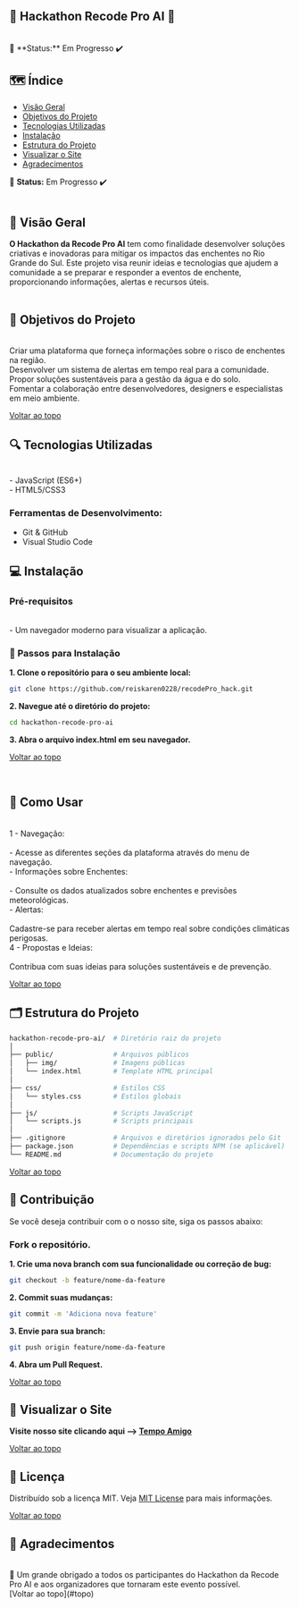 <p align="left">

## 🌊 Hackathon Recode Pro AI 🌊

<br>
🚧 **Status:** Em Progresso ✔️

## 🗺️ Índice

<a name="topo"></a>

- [Visão Geral](#-visão-geral)
- [Objetivos do Projeto](#-objetivos-do-projeto)
- [Tecnologias Utilizadas](#-tecnologias-utilizadas)
- [Instalação](#-instalação)
- [Estrutura do Projeto](#-estrutura-do-projeto)
- [Visualizar o Site](#visualizar-o-site)
- [Agradecimentos](#-agradecimentos)


🚧 **Status:** Em Progresso ✔️
<br><br>

## 📝 Visão Geral


**O Hackathon da Recode Pro AI** tem como finalidade desenvolver soluções criativas e inovadoras para mitigar os impactos das enchentes no Rio Grande do Sul. Este projeto visa reunir ideias e tecnologias que ajudem a comunidade a se preparar e responder a eventos de enchente, proporcionando informações, alertas e recursos úteis.
<br><br>

## 🎯 Objetivos do Projeto
<br>
Criar uma plataforma que forneça informações sobre o risco de enchentes na região.
<br>
Desenvolver um sistema de alertas em tempo real para a comunidade.
<br>
Propor soluções sustentáveis para a gestão da água e do solo.
<br>
Fomentar a colaboração entre desenvolvedores, designers e especialistas em meio ambiente.

[Voltar ao topo](#topo)

## 🔍 Tecnologias Utilizadas
<br>
- JavaScript (ES6+)
<br>
- HTML5/CSS3
<br>

### Ferramentas de Desenvolvimento:

- Git & GitHub
- Visual Studio Code

## 💻 Instalação

### Pré-requisitos

<br>
- Um navegador moderno para visualizar a aplicação.

### 🦿 Passos para Instalação


**1. Clone o repositório para o seu ambiente local:**

```bash
git clone https://github.com/reiskaren0228/recodePro_hack.git
```

**2. Navegue até o diretório do projeto:**

```bash
cd hackathon-recode-pro-ai
```

**3. Abra o arquivo index.html em seu navegador.**

[Voltar ao topo](#topo)

<br>

## 🚀 Como Usar
<br>
1 - Navegação:
<br><br>
- Acesse as diferentes seções da plataforma através do menu de navegação.
<br>
- Informações sobre Enchentes:
<br><br>
-  Consulte os dados atualizados sobre enchentes e previsões meteorológicas.
<br>
- Alertas:
<br><br>
Cadastre-se para receber alertas em tempo real sobre condições climáticas perigosas.
<br>
4 - Propostas e Ideias:
<br><br>
Contribua com suas ideias para soluções sustentáveis e de prevenção.
<br>

[Voltar ao topo](#topo)

## 🗂 Estrutura do Projeto

```bash
hackathon-recode-pro-ai/  # Diretório raiz do projeto
│
├── public/               # Arquivos públicos
│   ├── img/              # Imagens públicas
│   └── index.html        # Template HTML principal
│
├── css/                  # Estilos CSS
│   └── styles.css        # Estilos globais
│
├── js/                   # Scripts JavaScript
│   └── scripts.js        # Scripts principais
│
├── .gitignore            # Arquivos e diretórios ignorados pelo Git
├── package.json          # Dependências e scripts NPM (se aplicável)
└── README.md             # Documentação do projeto
```
[Voltar ao topo](#topo)

## 🏦 Contribuição

Se você deseja contribuir com o o nosso site, siga os passos abaixo:

### Fork o repositório.

**1. Crie uma nova branch com sua funcionalidade ou correção de bug:**

```bash
git checkout -b feature/nome-da-feature
```

**2. Commit suas mudanças:**

```bash
git commit -m 'Adiciona nova feature'
```

**3. Envie para sua branch:**

```bash
git push origin feature/nome-da-feature
```

**4. Abra um Pull Request.**

[Voltar ao topo](#topo)

## 🏦 Visualizar o Site

**Visite nosso site clicando aqui --> [Tempo Amigo](https://reiskaren0228.github.io/recodePro_hack/)**

[Voltar ao topo](#topo)

## 🔑 Licença

Distribuído sob a licença MIT. Veja [MIT License](https://opensource.org/licenses/MIT) para mais informações.

[Voltar ao topo](#topo)

## 🤝 Agradecimentos
<br>
🌊 Um grande obrigado a todos os participantes do Hackathon da Recode Pro AI e aos organizadores que tornaram este evento possível.
<br>
[Voltar ao topo](#topo)

